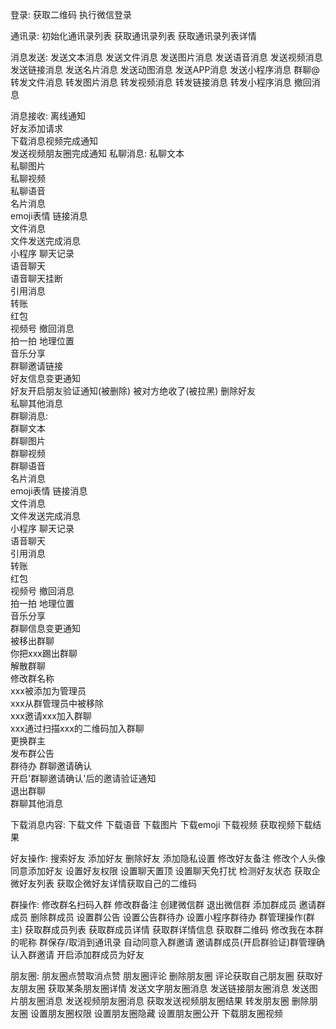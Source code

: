 登录:
获取二维码
执行微信登录

通讯录:
初始化通讯录列表
获取通讯录列表
获取通讯录列表详情

消息发送:
发送文本消息
发送文件消息
发送图片消息
发送语音消息
发送视频消息
发送链接消息
发送名片消息
发送动图消息
发送APP消息
发送小程序消息
群聊@
转发文件消息
转发图片消息
转发视频消息
转发链接消息
转发小程序消息
撤回消息

消息接收:
离线通知	
好友添加请求	
下载消息视频完成通知	
发送视频朋友圈完成通知	
私聊消息:
私聊文本	
私聊图片	
私聊视频	
私聊语音	
名片消息	
emoji表情	
链接消息	
文件消息	
文件发送完成消息	
小程序	
聊天记录	
语音聊天	
语音聊天挂断	
引用消息	
转账	
红包	
视频号	
撤回消息	
拍一拍	
地理位置	
音乐分享	
群聊邀请链接	
好友信息变更通知	
好友开启朋友验证通知(被删除)	
被对方绝收了(被拉黑)	
删除好友	
私聊其他消息	
群聊消息:	
群聊文本	
群聊图片	
群聊视频	
群聊语音	
名片消息	
emoji表情	
链接消息	
文件消息	
文件发送完成消息	
小程序	
聊天记录	
语音聊天	
引用消息	
转账	
红包	
视频号	
撤回消息	
拍一拍	
地理位置	
音乐分享	
群聊信息变更通知	
被移出群聊	
你把xxx踢出群聊	
解散群聊	
修改群名称	
xxx被添加为管理员	
xxx从群管理员中被移除	
xxx邀请xxx加入群聊	
xxx通过扫描xxx的二维码加入群聊	
更换群主	
发布群公告	
群待办	
群聊邀请确认	
开启'群聊邀请确认'后的邀请验证通知	
退出群聊	
群聊其他消息	

下载消息内容:
下载文件
下载语音
下载图片
下载emoji
下载视频
获取视频下载结果

好友操作:
搜索好友
添加好友
删除好友
添加隐私设置
修改好友备注
修改个人头像
同意添加好友
设置好友权限
设置聊天置顶
设置聊天免打扰
检测好友状态
获取企微好友列表
获取企微好友详情获取自己的二维码

群操作:
修改群名扫码入群
修改群备注
创建微信群
退出微信群
添加群成员
邀请群成员
删除群成员
设置群公告
设置公告群待办
设置小程序群待办
群管理操作(群主)
获取群成员列表
获取群成员详情
获取群详情信息
获取群二维码
修改我在本群的呢称
群保存/取消到通讯录
自动同意入群邀请
邀请群成员(开启群验证)群管理确认入群邀请 
开启添加群成员为好友

朋友圈:
朋友圈点赞取消点赞
朋友圈评论
删除朋友圈
评论获取自己朋友圈
获取好友朋友圈
获取某条朋友圈详情
发送文字朋友圈消息
发送链接朋友圈消息
发送图片朋友圈消息
发送视频朋友圈消息
获取发送视频朋友圈结果
转发朋友圈
删除朋友圈
设置朋友圈权限
设置朋友圈隐藏
设置朋友圈公开
下载朋友圈视频